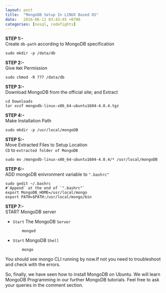```yaml
---
layout: post
title:  "MongoDB Setup In LINUX Based OS"
date:   2016-06-11 03:43:45 +0700
categories: [nosql, codefights]
---
```


**STEP 1:-** <br>
Create `db-path` according to MongoDB specification

```shell       
sudo mkdir -p /data/db
```
 
**STEP 2:-** <br>
Give `RWX` Permission

```shell      
sudo chmod -R 777 /data/db
```

**STEP 3:-** <br>
Download MongoDB from the official site; and Extract

```shell
cd Downloads
tar xvzf mongodb-linux-x86_64-ubuntu1604-4.0.4.tgz
```

**STEP 4:-** <br>
Make Installation Path

```shell
sudo mkdir -p /usr/local/mongoDB
```

**STEP 5:-** <br>
Move Extracted Files to Setup Location <br>
`CD` to `extracted folder of MongoDB`
```shell
sudo mv /mongodb-linux-x86_64-ubuntu1604-4.0.4/* /usr/local/mongoDB
```
**STEP 6:-** <br>
ADD mongoDB enivronment variable to `".bashrc"`
```shell
sudo gedit ~/.bashrc
#`Append` at the end of `".bashrc"`
export MongoDB_HOME=/usr/local/mongo
export PATH=$PATH:/usr/local/mongo/bin
```


**STEP 7:-** <br>
START MongoDB server
* `Start` The MongoDB `Server`
    ```
        mongod
    ```
* `Start` MongoDB `Shell`
    ```
        mongo
    ```

You should see mongo CLI running by now.If not you need to troubleshoot and check with the errors.


So, finally, we have seen how to install MongoDB on Ubuntu. We will learn MongoDB Programming in our further MongoDB tutorials. Feel free to ask your queries in the comment section.